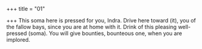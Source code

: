 +++
title = "01"

+++
This soma here is pressed for you, Indra. Drive here toward (it), you of  the fallow bays, since you are at home with it.
Drink of this pleasing well-pressed (soma). You will give bounties,
bounteous one, when you are implored.